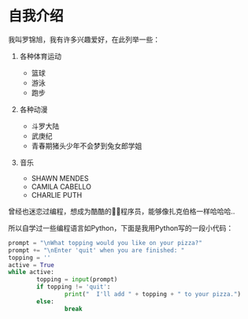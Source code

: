# 自我介绍

我叫罗锦旭，我有许多兴趣爱好，在此列举一些：

1. 各种体育运动
    * 篮球
    * 游泳
    * 跑步
    
2. 各种动漫
    * 斗罗大陆
    * 武庚纪
    * 青春期猪头少年不会梦到兔女郎学姐
    
3. 音乐
    * SHAWN MENDES
    * CAMILA CABELLO
    * CHARLIE PUTH

曾经也迷恋过编程，想成为酷酷的👩‍💻程序员，能够像扎克伯格一样哈哈哈..

所以自学过一些编程语言如Python，下面是我用Python写的一段小代码：
```python
prompt = "\nWhat topping would you like on your pizza?"
prompt += "\nEnter 'quit' when you are finished: "
topping = ''
active = True
while active:
        topping = input(prompt)
        if topping != 'quit':
                print("  I'll add " + topping + " to your pizza.")
        else:
                break
                
                
```
